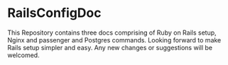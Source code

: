 RailsConfigDoc
=============
This Repository contains three docs comprising of Ruby on Rails setup, Nginx and passenger and Postgres commands.
Looking forward to make Rails setup simpler and easy.
Any new changes or suggestions will be welcomed.